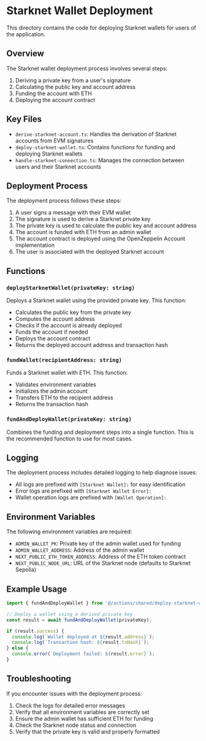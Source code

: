 # Starknet Wallet Deployment

This directory contains the code for deploying Starknet wallets for users of the application.

## Overview

The Starknet wallet deployment process involves several steps:

1. Deriving a private key from a user's signature
2. Calculating the public key and account address
3. Funding the account with ETH
4. Deploying the account contract

## Key Files

- `derive-starknet-account.ts`: Handles the derivation of Starknet accounts from EVM signatures
- `deploy-starknet-wallet.ts`: Contains functions for funding and deploying Starknet wallets
- `handle-starknet-connection.ts`: Manages the connection between users and their Starknet accounts

## Deployment Process

The deployment process follows these steps:

1. A user signs a message with their EVM wallet
2. The signature is used to derive a Starknet private key
3. The private key is used to calculate the public key and account address
4. The account is funded with ETH from an admin wallet
5. The account contract is deployed using the OpenZeppelin Account implementation
6. The user is associated with the deployed Starknet account

## Functions

### `deployStarknetWallet(privateKey: string)`

Deploys a Starknet wallet using the provided private key. This function:

- Calculates the public key from the private key
- Computes the account address
- Checks if the account is already deployed
- Funds the account if needed
- Deploys the account contract
- Returns the deployed account address and transaction hash

### `fundWallet(recipientAddress: string)`

Funds a Starknet wallet with ETH. This function:

- Validates environment variables
- Initializes the admin account
- Transfers ETH to the recipient address
- Returns the transaction hash

### `fundAndDeployWallet(privateKey: string)`

Combines the funding and deployment steps into a single function. This is the recommended function to use for most cases.

## Logging

The deployment process includes detailed logging to help diagnose issues:

- All logs are prefixed with `[Starknet Wallet]:` for easy identification
- Error logs are prefixed with `[Starknet Wallet Error]:`
- Wallet operation logs are prefixed with `[Wallet Operation]:`

## Environment Variables

The following environment variables are required:

- `ADMIN_WALLET_PK`: Private key of the admin wallet used for funding
- `ADMIN_WALLET_ADDRESS`: Address of the admin wallet
- `NEXT_PUBLIC_ETH_TOKEN_ADDRESS`: Address of the ETH token contract
- `NEXT_PUBLIC_NODE_URL`: URL of the Starknet node (defaults to Starknet Sepolia)

## Example Usage

```typescript
import { fundAndDeployWallet } from '@/actions/shared/deploy-starknet-wallet';

// Deploy a wallet using a derived private key
const result = await fundAndDeployWallet(privateKey);

if (result.success) {
  console.log(`Wallet deployed at ${result.address}`);
  console.log(`Transaction hash: ${result.txHash}`);
} else {
  console.error(`Deployment failed: ${result.error}`);
}
```

## Troubleshooting

If you encounter issues with the deployment process:

1. Check the logs for detailed error messages
2. Verify that all environment variables are correctly set
3. Ensure the admin wallet has sufficient ETH for funding
4. Check the Starknet node status and connection
5. Verify that the private key is valid and properly formatted 